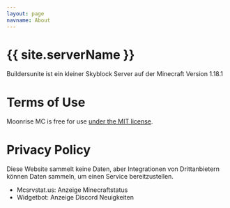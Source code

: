 ```yaml
---
layout: page
navname: About
---
```


# {{ site.serverName }}

Buildersunite ist ein kleiner Skyblock Server auf der Minecraft Version 1.18.1


# Terms of Use

Moonrise MC is free for use [under the MIT license](https://github.com/coffeebank/moonrise).


# Privacy Policy

Diese Website sammelt keine Daten, aber Integrationen von Drittanbietern können Daten sammeln, um einen Service bereitzustellen.

- Mcsrvstat.us: Anzeige Minecraftstatus
- Widgetbot: Anzeige Discord Neuigkeiten
